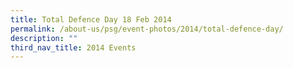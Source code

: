 ```yaml
---
title: Total Defence Day 18 Feb 2014
permalink: /about-us/psg/event-photos/2014/total-defence-day/
description: ""
third_nav_title: 2014 Events
---
```

